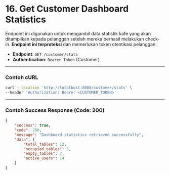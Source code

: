 # 16. Get Customer Dashboard Statistics

Endpoint ini digunakan untuk mengambil data statistik kafe yang akan ditampilkan kepada pelanggan setelah mereka berhasil melakukan check-in. **Endpoint ini terproteksi** dan memerlukan token otentikasi pelanggan.

- **Endpoint**: `GET /customer/stats`
- **Authentication**: `Bearer Token` (Customer)

---

### Contoh cURL

```sh
curl --location 'http://localhost:8080/customer/stats' \
--header 'Authorization: Bearer <CUSTOMER_TOKEN>'
```

---

### Contoh Success Response (Code: 200)

```json
{
    "success": true,
    "code": 200,
    "message": "Dashboard statistics retrieved successfully",
    "data": {
        "total_tables": 12,
        "occupied_tables": 5,
        "empty_tables": 7,
        "active_users": 14
    }
}
```